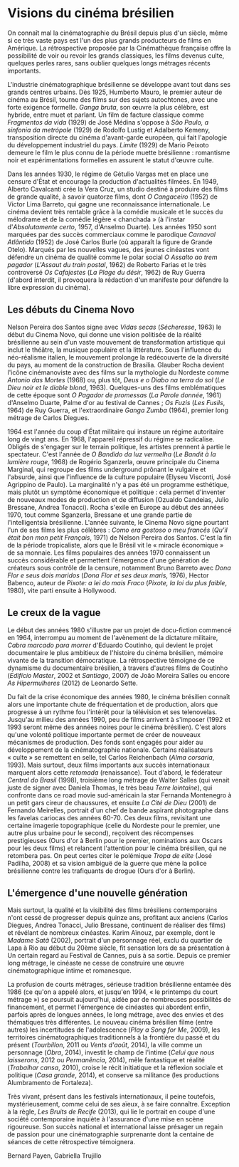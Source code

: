 # Visions du cinéma brésilien

On connaît mal la cinématographie du Brésil depuis plus d'un siècle, même si ce très vaste pays est l'un des plus grands producteurs de films en Amérique. La rétrospective proposée par la Cinémathèque française offre la possibilité de voir ou revoir les grands classiques, les films devenus culte, quelques perles rares, sans oublier quelques longs métrages récents importants.

L'industrie cinématographique brésilienne se développe avant tout dans ses grands centres urbains. Dès 1925, Humberto Mauro, le premier auteur de cinéma au Brésil, tourne des films sur des sujets autochtones, avec une forte exigence formelle. *Ganga bruta*, son œuvre la plus célèbre, est hybride, entre muet et parlant. Un film de facture classique comme *Fragmentos da vida* (1929) de José Médina s'oppose à *São Paulo, a sinfonia da metrópole* (1929) de Rodolfo Lustig et Adalberto Kemeny, transposition directe du cinéma d'avant-garde européen, qui fait l'apologie du développement industriel du pays. *Limite* (1929) de Mario Peixoto demeure le film le plus connu de la période muette brésilienne&nbsp;: romantisme noir et expérimentations formelles en assurent le statut d'œuvre culte.

Dans les années 1930, le régime de Gétulio Vargas met en place une censure d'État et encourage la production d'actualités filmées. En 1949, Alberto Cavalcanti crée la Vera Cruz, un studio destiné à produire des films de grande qualité, à savoir quatorze films, dont *O Cangaceiro* (1952) de Victor Lima Barreto, qui gagne une reconnaissance internationale. Le cinéma devient très rentable grâce à la comédie musicale et le succès du mélodrame et de la comédie légère «&nbsp;chanchada&nbsp;» (à l'instar d'*Absolutamente certo*, 1957, d'Anselmo Duarte). Les années 1950 sont marquées par des succès commerciaux comme le parodique *Carnaval Atlântida* (1952) de José Carlos Burle (où apparaît la figure de Grande Otelo). Marqués par les nouvelles vagues, des jeunes cinéastes vont défendre un cinéma de qualité comme le polar social *O Assalto ao trem pagador* (*L'Assaut du train postal*, 1962) de Roberto Farias et le très controversé *Os Cafajestes* (*La Plage du désir*, 1962) de Ruy Guerra (d'abord interdit, il provoquera la rédaction d'un manifeste pour défendre la libre expression du cinéma).

## Les débuts du Cinema Novo

Nelson Pereira dos Santos signe avec *Vidas secas* (*Sécheresse*, 1963) le début du Cinema Novo, qui donne une vision politisée de la réalité brésilienne au sein d'un vaste mouvement de transformation artistique qui inclut le théâtre, la musique populaire et la littérature. Sous l'influence du néo-réalisme italien, le mouvement prolonge la redécouverte de la diversité du pays, au moment de la construction de Brasília. Glauber Rocha devient l'icône cinémanoviste avec des films sur la mythologie du Nordeste comme *Antonio das Mortes* (1968) ou, plus tôt, *Deus e o Diabo na terra do sol* (*Le Dieu noir et le diable blond*, 1963). Quelques-uns des films emblématiques de cette époque sont *O Pagador de promessas* (*La Parole donnée*, 1961) d'Anselmo Duarte, Palme d'or au festival de Cannes&nbsp;; *Os Fuzis* (*Les Fusils*, 1964) de Ruy Guerra, et l'extraordinaire *Ganga Zumba* (1964), premier long métrage de Carlos Diegues.

1964 est l'année du coup d'État militaire qui instaure un régime autoritaire long de vingt ans. En 1968, l'appareil répressif du régime se radicalise. Obligés de s'engager sur le terrain politique, les artistes prennent à partie le spectateur. C'est l'année de *O Bandido da luz vermelha* (*Le Bandit à la lumière rouge*, 1968) de Rogério Sganzerla, œuvre principale du Cinema Marginal, qui regroupe des films underground prônant le vulgaire et l'absurde, ainsi que l'influence de la culture populaire (Elyseu Visconti, José Agrippino de Paulo). La marginalité n'y a pas été un programme esthétique, mais plutôt un symptôme économique et politique&nbsp;: cela permet d'inventer de nouveaux modes de production et de diffusion (Ozualdo Candeias, Julio Bressane, Andrea Tonacci).
Rocha s'exile en Europe au début des années 1970, tout comme Sganzerla, Bressane et une grande partie de l'intelligentsia brésilienne. L'année suivante, le Cinema Novo signe pourtant l'un de ses films les plus célèbres&nbsp;: *Como era gostoso o meu francês* (*Qu'il était bon mon petit Français*, 1971) de Nelson Pereira dos Santos. C'est la fin de la période tropicaliste, alors que le Brésil vit le «&nbsp;miracle économique&nbsp;» de sa monnaie. Les films populaires des années 1970 connaissent un succès considérable et permettent l'émergence d'une génération de créateurs sous contrôle de la censure, notamment Bruno Barreto avec *Dona Flor e seus dois maridos* (*Dona Flor et ses deux maris*, 1976), Hector Babenco, auteur de *Pixote: a lei do mais Fraco* (*Pixote, la loi du plus faible*, 1980), vite parti ensuite à Hollywood.

## Le creux de la vague

Le début des années 1980 s'illustre par un projet de docu-fiction commencé en 1964, interrompu au moment de l'avènement de la dictature militaire, *Cabra marcado para morrer* d'Eduardo Coutinho, qui devient le projet documentaire le plus ambitieux de l'histoire du cinéma brésilien, mémoire vivante de la transition démocratique. La rétrospective témoigne de ce dynamisme du documentaire brésilien, à travers d'autres films de Coutinho (*Edifício Master*, 2002 et *Santiago*, 2007) de João Moreira Salles ou encore *As Hipermulheres* (2012) de Leonardo Sette.

Du fait de la crise économique des années 1980, le cinéma brésilien connaît alors une importante chute de fréquentation et de production, alors que progresse à un rythme fou l'intérêt pour la télévision et ses telenovelas. Jusqu'au milieu des années 1990, peu de films arrivent à s'imposer (1992 et 1993 seront même des années noires pour le cinéma brésilien). C'est alors qu'une volonté politique importante permet de créer de nouveaux mécanismes de production. Des fonds sont engagés pour aider au développement de la cinématographie nationale. Certains réalisateurs «&nbsp;culte&nbsp;» se remettent en selle, tel Carlos Reichenbach (*Alma corsaria*, 1993). Mais surtout, deux films importants aux succès internationaux marquent alors cette *retomada* (renaissance). Tout d'abord, le fédérateur *Central do Brasil* (1998), troisième long métrage de Walter Salles (qui venait juste de signer avec Daniela Thomas, le très beau *Terre lointaine*), qui confronte dans ce road movie sud-américain la star Fernanda Montenegro à un petit gars cireur de chaussures, et ensuite *La Cité de Dieu* (2001) de Fernando Meirelles, portrait d'un chef de bande aspirant photographe dans les favelas cariocas des années 60-70. Ces deux films, revisitant une certaine imagerie topographique (celle du Nordeste pour le premier, une autre plus urbaine pour le second), reçoivent des récompenses prestigieuses (Ours d'or à Berlin pour le premier, nominations aux Oscars pour les deux films) et relancent l'attention pour le cinéma brésilien, qui ne retombera pas. On peut certes citer le polémique *Tropa de elite* (José Padilha, 2008) et sa vision ambiguë de la guerre que mène la police brésilienne contre les trafiquants de drogue (Ours d'or à Berlin).

## L'émergence d'une nouvelle génération

Mais surtout, la qualité et la visibilité des films brésiliens contemporains n'ont cessé de progresser depuis quinze ans, profitant aux anciens (Carlos Diegues, Andrea Tonacci, Julio Bressane, continuent de réaliser des films) et révélant de nombreux cinéastes. Karim Aïnouz, par exemple, dont le *Madame Satã* (2002), portrait d'un personnage réel, exclu du quartier de Lapa à Rio au début du 20ème siècle, fit sensation lors de sa présentation à Un certain regard au Festival de Cannes, puis à sa sortie. Depuis ce premier long métrage, le cinéaste ne cesse de construire une œuvre cinématographique intime et romanesque.

La profusion de courts métrages, sérieuse tradition brésilienne entamée dès 1986 (ce qu'on a appelé alors, et jusqu'en 1994, «&nbsp;le printemps du court métrage&nbsp;») se poursuit aujourd'hui, aidée par de nombreuses possibilités de financement, et permet l'émergence de cinéastes qui abordent enfin, parfois après de longues années, le long métrage, avec des envies et des thématiques très différentes. Le nouveau cinéma brésilien filme (entre autres) les incertitudes de l'adolescence (*Play a Song for Me*, 2009), les territoires cinématographiques traditionnels à la frontière du passé et du présent (*Tourbillon*, 2011 ou *Vents d'août*, 2014), la ville comme un personnage (*Obra*, 2014), investit le champ de l'intime (*Celui que nous laisserons*, 2012 ou *Permanência*, 2014), mêle fantastique et réalité (*Trabalhar cansa*, 2010), croise le récit initiatique et la réflexion sociale et politique (*Casa grande*, 2014), et conserve sa militance (les productions Alumbramento de Fortaleza).

Très vivant, présent dans les festivals internationaux, il peine toutefois, mystérieusement, comme celui de ses aïeux, à se faire connaître. Exception à la règle, *Les Bruits de Recife* (2013), qui lie le portrait en coupe d'une société contemporaine inquiète à l'assurance d'une mise en scène rigoureuse. Son succès national et international laisse présager un regain de passion pour une cinématographie surprenante dont la centaine de séances de cette rétrospective témoignera.

Bernard Payen, Gabriella Trujillo